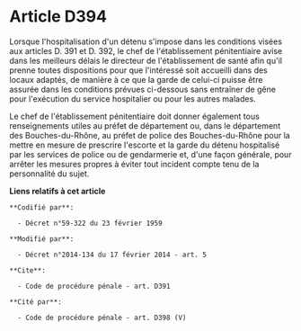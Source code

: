 # Article D394

Lorsque l'hospitalisation d'un détenu s'impose dans les conditions visées aux articles D. 391 et D. 392, le chef de
l'établissement pénitentiaire avise dans les meilleurs délais le directeur de l'établissement de santé afin qu'il prenne
toutes dispositions pour que l'intéressé soit accueilli dans des locaux adaptés, de manière à ce que la garde de celui-ci
puisse être assurée dans les conditions prévues ci-dessous sans entraîner de gêne pour l'exécution du service hospitalier ou
pour les autres malades. 

Le chef de l'établissement pénitentiaire doit donner également tous renseignements utiles    au préfet de département ou,
dans le département des Bouches-du-Rhône, au préfet de police des Bouches-du-Rhône pour la mettre en mesure de prescrire
l'escorte et la garde du détenu hospitalisé par les services de police ou de gendarmerie et, d'une façon générale, pour
arrêter les mesures propres à éviter tout incident compte tenu de la personnalité du sujet.

**Liens relatifs à cet article**

	**Codifié par**:

	  - Décret n°59-322 du 23 février 1959

	**Modifié par**:

	  - Décret n°2014-134 du 17 février 2014 - art. 5

	**Cite**:

	  - Code de procédure pénale - art. D391

	**Cité par**:

	  - Code de procédure pénale - art. D398 (V)

